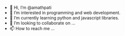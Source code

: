 - 👋 Hi, I’m @amathpati
- 👀 I’m interested in programming and web development.
- 🌱 I’m currently learning python and javascript libraries.
- 💞️ I’m looking to collaborate on ...
- 📫 How to reach me ...

<!---
amathpati/amathpati is a ✨ special ✨ repository because its `README.md` (this file) appears on your GitHub profile.
You can click the Preview link to take a look at your changes.
--->
